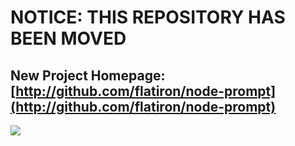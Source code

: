 # NOTICE: THIS REPOSITORY HAS BEEN MOVED
## New Project Homepage: [http://github.com/flatiron/node-prompt](http://github.com/flatiron/node-prompt)

<img src="http://c713548.r48.cf2.rackcdn.com/flatiron-github.png" />